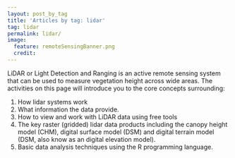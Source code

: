```yaml
---
layout: post_by_tag
title: 'Articles by tag: lidar'
tag: lidar
permalink: lidar/
image:
  feature: remoteSensingBanner.png
  credit: 
---
```


LiDAR or Light Detection and Ranging is an active remote sensing system that can be used to measure vegetation height across wide areas. The activities on this page will introduce you to the core concepts surrounding:

1. How lidar systems work
2. What information the data provide.
3. How to view and work with LiDAR data using free tools
4. The key raster (gridded) lidar data products including the canopy height model (CHM), digital surface model (DSM) and digital terrain model (DSM, also know as an digital elevation model). 
4. Basic data analysis techniques using the R programming language. 